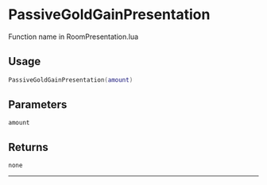# PassiveGoldGainPresentation
Function name in RoomPresentation.lua
## Usage
```lua
PassiveGoldGainPresentation(amount)
```
## Parameters
`amount`
## Returns
`none`

---